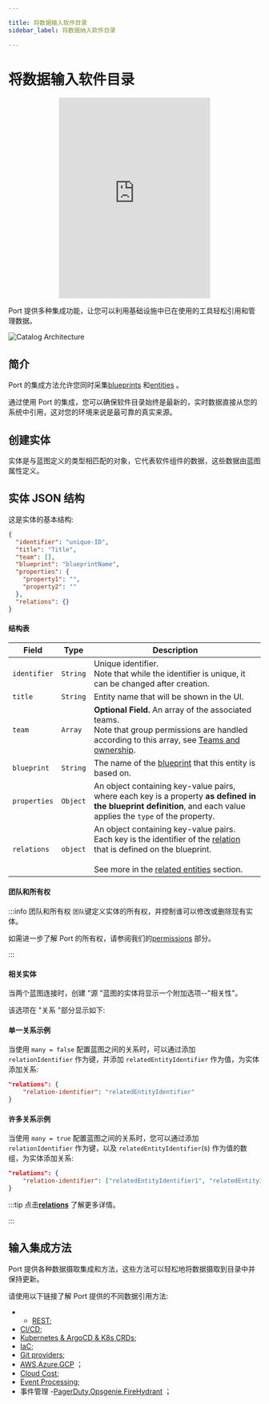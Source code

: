 ```yaml
---

title: 将数据输入软件目录
sidebar_label: 将数据纳入软件目录

---
```


# 将数据输入软件目录

<center>

<iframe width="60%" height="400" src="https://www.youtube.com/embed/pSS37tvvEtM" title="YouTube video player" frameborder="0" allow="accelerometer; autoplay; clipboard-write; encrypted-media; gyroscope; picture-in-picture; web-share" allowfullscreen allow="fullscreen;"></iframe>

</center>

Port 提供多种集成功能，让您可以利用基础设施中已在使用的工具轻松引用和管理数据。

![Catalog Architecture](../../../static/img/sync-data-to-catalog/catalog-arch.jpg)

## 简介

Port 的集成方法允许您同时采集[blueprints](../define-your-data-model/setup-blueprint/setup-blueprint.md#blueprint-structure) 和[entities](#entity-json-structure) 。

通过使用 Port 的集成，您可以确保软件目录始终是最新的，实时数据直接从您的系统中引用，这对您的环境来说是最可靠的真实来源。

## 创建实体

实体是与蓝图定义的类型相匹配的对象，它代表软件组件的数据，这些数据由蓝图属性定义。

## 实体 JSON 结构

这是实体的基本结构: 

```json showLineNumbers
{
  "identifier": "unique-ID",
  "title": "Title",
  "team": [],
  "blueprint": "blueprintName",
  "properties": {
    "property1": "",
    "property2": ""
  },
  "relations": {}
}
```

#### 结构表


| Field        | Type     | Description                                                                                                                                                                                                                                                            |
| ------------ | -------- | ---------------------------------------------------------------------------------------------------------------------------------------------------------------------------------------------------------------------------------------------------------------------- |
| `identifier` | `String` | Unique identifier. <br /> Note that while the identifier is unique, it can be changed after creation.                                                                                                                                                                  |
| `title`      | `String` | Entity name that will be shown in the UI.                                                                                                                                                                                                                              |
| `team`       | `Array`  | **Optional Field.** An array of the associated teams. <br /> Note that group permissions are handled according to this array, see [Teams and ownership](#teams-and-ownership).                                                                                         |
| `blueprint`  | `String` | The name of the [blueprint](../define-your-data-model/setup-blueprint/setup-blueprint.md) that this entity is based on.                                                                                                                                                |
| `properties` | `Object` | An object containing key-value pairs, where each key is a property **as defined in the blueprint definition**, and each value applies the `type` of the property.                                                                                                      |
| `relations`  | `object` | An object containing key-value pairs.<br /> Each key is the identifier of the [relation](../define-your-data-model/relate-blueprints/relate-blueprints.md) that is defined on the blueprint.<br /><br />See more in the [related entities](#related-entities) section. |


#### 团队和所有权

:::info  团队和所有权 `团队`键定义实体的所有权，并控制谁可以修改或删除现有实体。

如需进一步了解 Port 的所有权，请参阅我们的[permissions](../../sso-rbac/rbac/rbac.md) 部分。

:::

#### 相关实体

当两个蓝图连接时，创建 "源 "蓝图的实体将显示一个附加选项--"相关性"。

该选项在 "关系 "部分显示如下: 

#### 单一关系示例

当使用 `many = false` 配置蓝图之间的关系时，可以通过添加 `relationIdentifier` 作为键，并添加 `relatedEntityIdentifier` 作为值，为实体添加关系: 

```json showLineNumbers
"relations": {
    "relation-identifier": "relatedEntityIdentifier"
}
```

#### 许多关系示例

当使用 `many = true` 配置蓝图之间的关系时，您可以通过添加 `relationIdentifier` 作为键，以及 `relatedEntityIdentifier`(s) 作为值的数组，为实体添加关系: 

```json showLineNumbers
"relations": {
    "relation-identifier": ["relatedEntityIdentifier1", "relatedEntityIdentifier2"]
}
```

:::tip 点击[**relations**](../define-your-data-model/relate-blueprints/relate-blueprints.md) 了解更多详情。

:::

## 输入集成方法

Port 提供各种数据摄取集成和方法，这些方法可以轻松地将数据摄取到目录中并保持更新。

请使用以下链接了解 Port 提供的不同数据引用方法: 

* * [REST](../../api-reference/api-reference.mdx);
* [CI/CD](./ci-cd/ci-cd.md);
* [Kubernetes & ArgoCD & K8s CRDs](./kubernetes/kubernetes.md);
* [IaC](./iac/iac.md);
* [Git providers](./git/git.md);
* [AWS](/build-your-software-catalog/sync-data-to-catalog/cloud-providers/aws/aws.md),[Azure](/build-your-software-catalog/sync-data-to-catalog/cloud-providers/azure/azure.md),[GCP](/build-your-software-catalog/sync-data-to-catalog/cloud-providers/gcp/gcp.md) ；
* [Cloud Cost](./cloud-cost/opencost.md);
* [Event Processing](./event-processing/kafka.md);
* 事件管理 -[PagerDuty](./incident-management/pagerduty.md),[Opsgenie](./incident-management/opsgenie.md),[FireHydrant](./incident-management/firehydrant.md) ；
